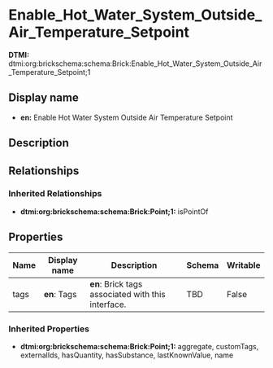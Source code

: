 # Enable_Hot_Water_System_Outside_Air_Temperature_Setpoint
**DTMI:** dtmi:org:brickschema:schema:Brick:Enable_Hot_Water_System_Outside_Air_Temperature_Setpoint;1
## Display name
- **en:** Enable Hot Water System Outside Air Temperature Setpoint
## Description
## Relationships
### Inherited Relationships
* **dtmi:org:brickschema:schema:Brick:Point;1:** isPointOf
## Properties
|Name|Display name|Description|Schema|Writable|
|-|-|-|-|-|
|tags|**en**: Tags|**en**: Brick tags associated with this interface.|TBD|False|
### Inherited Properties
* **dtmi:org:brickschema:schema:Brick:Point;1:** aggregate, customTags, externalIds, hasQuantity, hasSubstance, lastKnownValue, name
